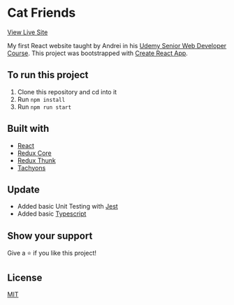 # Cat Friends

[View Live Site](https://cat-friends-benz.netlify.app/)

My first React website taught by Andrei in his [Udemy Senior Web Developer Course](https://www.udemy.com/course/the-complete-junior-to-senior-web-developer-roadmap/).
This project was bootstrapped with [Create React App](https://github.com/facebook/create-react-app).

## To run this project

1. Clone this repository and cd into it
2. Run `npm install`
3. Run `npm run start`

## Built with

- [React](https://reactjs.org/)
- [Redux Core](https://react-redux.js.org/)
- [Redux Thunk](https://github.com/reduxjs/redux-thunk)
- [Tachyons](https://tachyons.io/)

## Update

- Added basic Unit Testing with [Jest](https://jestjs.io/)
- Added basic [Typescript](https://www.typescriptlang.org/)

## Show your support

Give a ⭐️ if you like this project!

## License

[MIT](LICENSE)

